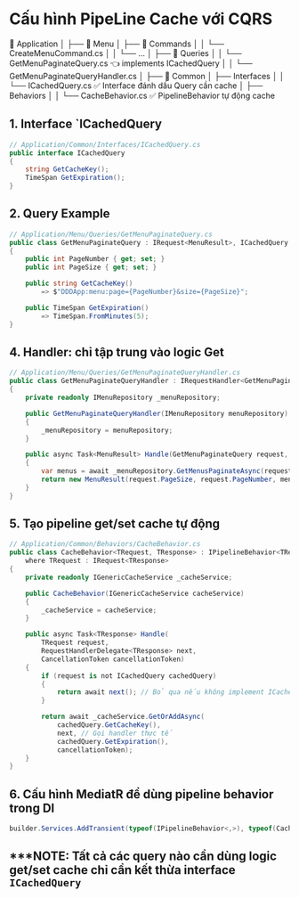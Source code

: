 # Cấu hình PipeLine Cache với CQRS

📁 Application
│
├── 📁 Menu
│   ├── 📁 Commands
│   │   └── CreateMenuCommand.cs
│   │   └── ...
│   ├── 📁 Queries
│   │   └── GetMenuPaginateQuery.cs        👈 implements ICachedQuery
│   │   └── GetMenuPaginateQueryHandler.cs
│
├── 📁 Common
│   ├── Interfaces
│   │   └── ICachedQuery.cs                ✅ Interface đánh dấu Query cần cache
│   ├── Behaviors
│   │   └── CacheBehavior.cs               ✅ PipelineBehavior tự động cache


## 1. Interface `ICachedQuery

```csharp
// Application/Common/Interfaces/ICachedQuery.cs
public interface ICachedQuery
{
    string GetCacheKey();
    TimeSpan GetExpiration();
}

```

## 2. Query Example

```csharp
// Application/Menu/Queries/GetMenuPaginateQuery.cs
public class GetMenuPaginateQuery : IRequest<MenuResult>, ICachedQuery
{
    public int PageNumber { get; set; }
    public int PageSize { get; set; }

    public string GetCacheKey()
        => $"DDDApp:menu:page={PageNumber}&size={PageSize}";

    public TimeSpan GetExpiration()
        => TimeSpan.FromMinutes(5);
}

```

## 4. Handler: chỉ tập trung vào logic **Get**

```csharp
// Application/Menu/Queries/GetMenuPaginateQueryHandler.cs
public class GetMenuPaginateQueryHandler : IRequestHandler<GetMenuPaginateQuery, MenuResult>
{
    private readonly IMenuRepository _menuRepository;

    public GetMenuPaginateQueryHandler(IMenuRepository menuRepository)
    {
        _menuRepository = menuRepository;
    }

    public async Task<MenuResult> Handle(GetMenuPaginateQuery request, CancellationToken cancellationToken)
    {
        var menus = await _menuRepository.GetMenusPaginateAsync(request.PageNumber, request.PageSize);
        return new MenuResult(request.PageSize, request.PageNumber, menus.ConvertMenuCommandResult());
    }
}

```

## 5. Tạo pipeline get/set cache tự động

```csharp
// Application/Common/Behaviors/CacheBehavior.cs
public class CacheBehavior<TRequest, TResponse> : IPipelineBehavior<TRequest, TResponse>
    where TRequest : IRequest<TResponse>
{
    private readonly IGenericCacheService _cacheService;

    public CacheBehavior(IGenericCacheService cacheService)
    {
        _cacheService = cacheService;
    }

    public async Task<TResponse> Handle(
        TRequest request,
        RequestHandlerDelegate<TResponse> next,
        CancellationToken cancellationToken)
    {
        if (request is not ICachedQuery cachedQuery)
        {
            return await next(); // Bỏ qua nếu không implement ICachedQuery
        }

        return await _cacheService.GetOrAddAsync(
            cachedQuery.GetCacheKey(),
            next, // Gọi handler thực tế
            cachedQuery.GetExpiration(),
            cancellationToken);
    }
}

```

## 6. Cấu hình MediatR để dùng pipeline behavior trong DI

```csharp
builder.Services.AddTransient(typeof(IPipelineBehavior<,>), typeof(CacheBehavior<,>));

```


## ***NOTE: Tất cả các query nào cần dùng logic get/set cache chỉ cần kết thừa interface `ICachedQuery`
